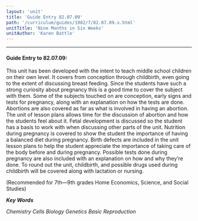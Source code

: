 ```yaml
---
layout: 'unit'
title: 'Guide Entry 82.07.09'
path: '/curriculum/guides/1982/7/82.07.09.x.html'
unitTitle: 'Nine Months in Six Weeks'
unitAuthor: 'Karen Battle'
---
```


<body>
<hr/>
 <h4>
  Guide Entry to 82.07.09:
 </h4>
 This unit has been developed with the intent to teach middle school children on their own level.  It covers from conception through childbirth, even going to the extent of discussing breast feeding. Since the students have such a strong curiosity about pregnancy this is a good time to cover the subject with them.  Some of the subjects touched on are conception, early signs and tests for pregnancy, along with an explanation on how the tests are done.  Abortions are also covered as far as what is involved in having an abortion.  The unit of lesson plans allows time for the discussion of abortion and how the students feel about it.  Fetal development is discussed so the student has a basis to work with when discussing other parts of the unit. Nutrition during pregnancy is covered to show the student the importance of having a balanced diet during pregnancy.  Birth defects are included in the unit lesson plans to help the student appreciate the importance of taking care of the body before and during pregnancy.  Possible tests done during pregnancy are also included with an explanation on how and why they’re done.  To round out the unit, childbirth, and possible drugs used during childbirth will be covered along with lactation or nursing.
 <p>
  (Recommended for 7th—9th grades Home Economics, Science, and Social Studies)
 </p>
<p>
  <b>
   <i>
    Key Words
   </i>
  </b>
  <br/>
 </p>
 <p>
  <i>
   Chemistry Cells Biology Genetics Basic Reproduction
  </i>
 </p>

</body>
